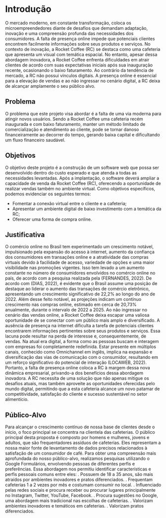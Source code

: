 # Introdução

O mercado moderno, em constante transformação, coloca os microempreendedores diante de desafios que demandam adaptação, inovação e uma compreensão profunda das necessidades dos consumidores. A falta de presença online impede que potenciais clientes encontrem facilmente informações sobre seus produtos e serviços.
No contexto de inovação, a Rocket Coffee (RC) se destaca como uma cafeteria que apresenta um visual com temática espacial. No entanto, apesar dessa abordagem inovadora, a Rocket Coffee enfrenta dificuldades em atrair clientes de acordo com suas expectativas iniciais após sua inauguração recente, ocasionando o baixo faturamento.
Ao contrário da tendência de mercado, a RC não possui vínculos digitais. A presença online é essencial para a elevação de vendas e ao não ingressar no cenário digital, a RC deixa de alcançar amplamente o seu público alvo. 


## Problema

O problema que este projeto visa abordar é a falta de uma via moderna para atingir novos usuários. Sendo a Rocket Coffee uma cafeteria recém inaugurada e com baixo faturamento, manter um método limitado de comercialização e atendimento ao cliente, pode se tornar danoso financeiramente ao decorrer do tempo, gerando baixa capital e dificultando um fluxo financeiro saudável.


## Objetivos

O objetivo deste projeto é a construção de um software web que possa ser desenvolvido dentro do custo esperado e que atenda a todas as necessidades levantadas. Após a implantação, o software deverá ampliar a capacidade de venda da Rocket Coffee (RC), oferecendo a oportunidade de realizar vendas também no ambiente virtual. 
Como objetivos específicos, podemos evidenciar os seguintes termos: 
- Fomentar a conexão virtual entre o cliente e a cafeteria;
- Apresentar um ambiente digital de baixo investimento com a temática da RC;
- Oferecer uma forma de compra online.



## Justificativa

O comércio online no Brasil tem experimentado um crescimento notável, impulsionado pela expansão do acesso à internet, aumento da confiança dos consumidores em transações online e a atratividade das compras virtuais devido à facilidade de acesso, variedade de opções e uma maior visibilidade nas promoções vigentes. Isso tem levado a um aumento constante no número de consumidores envolvidos no comércio online no país, de acordo com a pesquisa realizada pela (FERNANDES, 2022).
De acordo com (DIAS, 2022), é evidente que o Brasil assume uma posição de destaque ao liderar o aumento das transações de comércio eletrônico, apresentando um crescimento significativo de 22,2% ao longo do ano de 2022. Além desse feito notável, as projeções indicam um contínuo crescimento nas compras online, estimado em cerca de 20,73% anualmente, durante o intervalo de 2022 a 2025.
Ao não ingressar no cenário das vendas online, a Rocket Coffee deixa escapar uma valiosa oportunidade de se conectar com um público mais amplo e diversificado. A ausência de presença na internet dificulta a tarefa de potenciais clientes encontrarem informações pertinentes sobre seus produtos e serviços. Essa lacuna pode resultar na perda de interesse e, consequentemente, de vendas. Na atual era digital, a forma como as pessoas buscam e interagem com empresas foi completamente redefinida. Estar presente em múltiplos canais, conhecido como Omnichannel em inglês, implica na expansão e diversificação das vias de comunicação com o consumidor, resultando em um reforço significativo do potencial de interação (LOCAWEB, 2022). Portanto, a falta de presença online coloca a RC à margem dessa nova dinâmica empresarial, privando-a dos benefícios dessa abordagem inovadora.
A RC necessita de uma solução que não apenas mitigue os desafios atuais, mas também aproveite as oportunidades oferecidas pelo mundo digital, permitindo que a esta cafeteria alcance um novo patamar de competitividade, satisfação do cliente e sucesso sustentável no setor alimentício.


## Público-Alvo

Para alcançar o crescimento contínuo de nossa base de clientes desde o início, o foco principal se concentra na clientela das cafeterias.
O público principal desta proposta é composto por homens e mulheres, jovens e adultos, que são frequentadores assíduos de cafeterias. Eles representam a nossa maior fonte de levantamento de dados precisos relacionados à satisfação de um consumidor de café.
Para obter uma compreensão mais aprofundada do nosso público-alvo, realizamos pesquisas utilizando o Google Formulários, envolvendo pessoas de diferentes perfis e preferências. Essa abordagem nos permitiu identificar características e perfis pessoais comuns entre eles:
. Possuem de 18 a 35 anos, são mais atraídos por ambientes inovadores e pratos diferenciados.
. Frequentam cafeterias 1 a 2 vezes por mês e costumam consumir no local.
. Influenciado pelas redes sociais e procura receber ou procurar lugares principalmente no Instagram, Twitter, YouTube, Facebook.
. Procura sugestões no Google, uma abordagem mais tradicional nas escolhas de cafeterias.
. Valorizam ambientes inovadores e temáticos em cafeterias.
. Valorizam pratos diferenciados.


